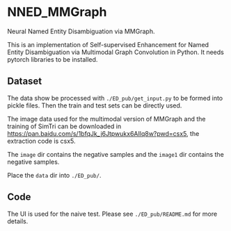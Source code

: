 # NNED_MMGraph

Neural Named Entity Disambiguation via MMGraph.

This is an implementation of Self-supervised Enhancement for Named Entity Disambiguation via Multimodal Graph Convolution in Python. It needs pytorch libraries to be installed.

## Dataset

The data show be processed with `./ED_pub/get_input.py` to be formed into pickle files. Then the train and test sets can be directly used.

The image data  used for the multimodal version of MMGraph and the training of SimTri can be downloaded in https://pan.baidu.com/s/1bfqJk_j6Jtpwukx6AIlq8w?pwd=csx5,
the extraction code is csx5.

The `image` dir contains the negative samples and the `image1` dir contains the negative samples.

Place the `data` dir into `./ED_pub/`.

## Code

The UI is used for the naive test. Please see `./ED_pub/README.md` for more details.
